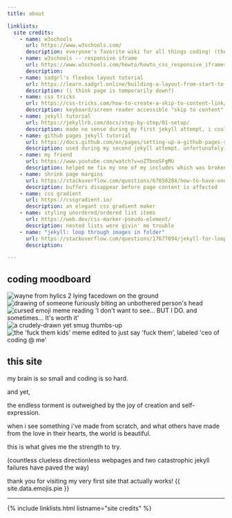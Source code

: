 ```yaml
---
title: about

linklists:
  site credits:
    - name: w3schools
      url: https://www.w3schools.com/
      description: everyone's favorite wiki for all things coding! (the only light illuminating this cruel earth)
    - name: w3schools -- responsive iframe
      url: https://www.w3schools.com/howto/howto_css_responsive_iframes.asp
      description:
    - name: sadgrl's flexbox layout tutorial
      url: https://learn.sadgrl.online/building-a-layout-from-start-to-finish/
      description: (i think page is temporarily down?)
    - name: css tricks
      url: https://css-tricks.com/how-to-create-a-skip-to-content-link/
      description: keyboard/screen reader accessible "skip to content" link
    - name: jekyll tutorial
      url: https://jekyllrb.com/docs/step-by-step/01-setup/
      description: made no sense during my first jekyll attempt, i couldn't even figure out how to test my site locally RIP. but after reading through the github tutorial, the combined knowledge from both sources made my second run way smoother!
    - name: github pages jekyll tutorial
      url: https://docs.github.com/en/pages/setting-up-a-github-pages-site-with-jekyll/creating-a-github-pages-site-with-jekyll
      description: used during my second jekyll attempt. unfortunately scrapped the site because it came with a premade "theme".
    - name: my friend
      url: https://www.youtube.com/watch?v=oZTbnoSFgMU
      description: helped me fix my one of my includes which was broken for no reason
    - name: shrink page margins
      url: https://stackoverflow.com/questions/67858284/how-to-have-one-item-shrink-fully-before-another-starts-to-shrink
      description: buffers disappear before page content is affected
    - name: css gradient
      url: https://cssgradient.io/
      description: an elegant css gradient maker
    - name: styling unordered/ordered list items
      url: https://web.dev/css-marker-pseudo-element/
      description: nested lists were givin' me trouble
    - name: "jekyll: loop through images in folder"
      url: https://stackoverflow.com/questions/17677094/jekyll-for-loop-over-all-images-in-a-folder
      description:

---
```


## coding moodboard

<div class="centered">
  <img src="{{ '/assets/images/memes/wayne.png' | relative_url }}" alt="wayne from hylics 2 lying facedown on the ground" title="wayne from hylics 2 lying facedown on the ground">
  <img src="{{ '/assets/images/memes/chomp.jpg' | relative_url }}" alt="drawing of someone furiously biting an unbothered person's head" title="drawing of someone furiously biting an unbothered person's head" class="dimmed">
  <img src="{{ '/assets/images/memes/worthit.jpg' | relative_url }}" alt="cursed emoji meme reading 'I don't want to see... BUT I DO. and sometimes... It's worth it'" title="cursed emoji meme reading 'I don't want to see... BUT I DO. and sometimes... It's worth it'">
  <img src="{{ '/assets/images/memes/thumbsup.jpg' | relative_url }}" alt="a crudely-drawn yet smug thumbs-up" title="a crudely-drawn yet smug thumbs-up" class="dimmed">
  <img src="{{ '/assets/images/memes/coding.jpg' | relative_url }}" alt="the 'fuck them kids' meme edited to just say 'fuck them', labeled 'ceo of coding @ me'" title="the 'fuck them kids' meme edited to just say 'fuck them', labeled 'ceo of coding @ me'">
</div>

## this site

my brain is so small and coding is so hard.

and yet,

the endless torment is outweighed by the joy of creation and self-expression.

when i see something i've made from scratch, and what others have made from the love in their hearts, the world is beautiful.

this is what gives me the strength to try.

(countless clueless directionless webpages and two catastrophic jekyll failures have paved the way)

thank you for visiting my very first site that actually works! {{ site.data.emojis.pie }}

---

{% include linklists.html listname="site credits" %}
